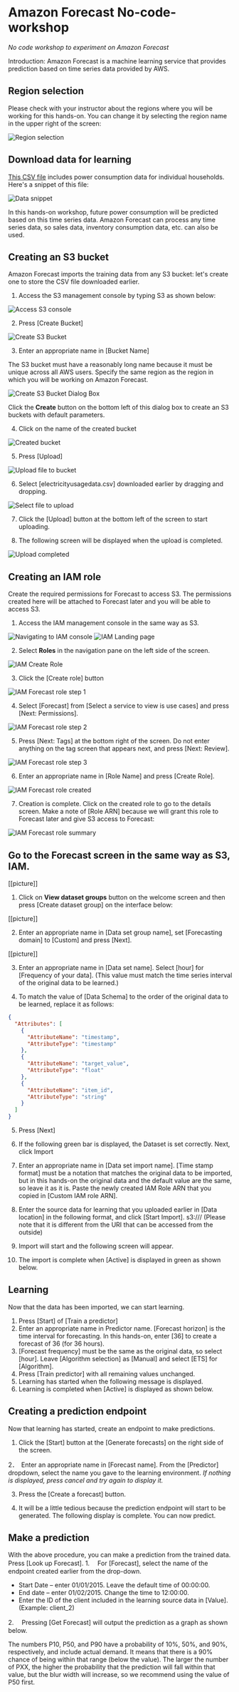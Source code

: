 # Amazon Forecast No-code-workshop
*No code workshop to experiment on Amazon Forecast*

Introduction: Amazon Forecast is a machine learning service that provides prediction based on time series data provided by AWS.

## Region selection
Please check with your instructor about the regions where you will be working for this hands-on. You can change it by selecting the region name in the upper right of the screen:

![Region selection](pictures/region_selection.png "Region selection")
 
## Download data for learning
[This CSV file](data/electricityusagedata.csv) includes power consumption data for individual households. Here's a snippet of this file:
 
![Data snippet](pictures/data_snippet.png "Data snippet")

In this hands-on workshop, future power consumption will be predicted based on this time series data. Amazon Forecast can process any time series data, so sales data, inventory consumption data, etc. can also be used.

## Creating an S3 bucket
Amazon Forecast imports the training data from any S3 bucket: let's create one to store the CSV file downloaded earlier.

1. Access the S3 management console by typing S3 as shown below:

![Access S3 console](pictures/console_s3.png)
 
2. Press [Create Bucket]

![Create S3 Bucket](pictures/s3_create_bucket.png)

3. Enter an appropriate name in [Bucket Name]

The S3 bucket must have a reasonably long name because it must be unique across all AWS users. Specify the same region as the region in which you will be working on Amazon Forecast.

![Create S3 Bucket Dialog Box](pictures/s3_create_bucket_dialog.png)

Click the **Create** button on the bottom left of this dialog box to create an S3 buckets with default parameters.

4. Click on the name of the created bucket

![Created bucket](pictures/s3_bucket_created.png)

5. Press [Upload]

![Upload file to bucket](pictures/s3_upload.png)

6. Select [electricityusagedata.csv] downloaded earlier by dragging and dropping.

![Select file to upload](pictures/s3_upload_selected.png)

7. Click the [Upload] button at the bottom left of the screen to start uploading.

8. The following screen will be displayed when the upload is completed.

![Upload completed](pictures/s3_upload_completed.png)

## Creating an IAM role
Create the required permissions for Forecast to access S3. The permissions created here will be attached to Forecast later and you will be able to access S3.

1. Access the IAM management console in the same way as S3.

![Navigating to IAM console](pictures/console_iam.png)
![IAM Landing page](pictures/iam_landing_page.png)

2. Select **Roles** in the navigation pane on the left side of the screen.

![IAM Create Role](pictures/iam_create_role.png)

3. Click the [Create role] button

![IAM Forecast role step 1](pictures/iam_step1.png)

4. Select [Forecast] from [Select a service to view is use cases] and press [Next: Permissions].

![IAM Forecast role step 2](pictures/iam_step2.png)

5. Press [Next: Tags] at the bottom right of the screen. Do not enter anything on the tag screen that appears next, and press [Next: Review].

![IAM Forecast role step 3](pictures/iam_step3.png)

6. Enter an appropriate name in [Role Name] and press [Create Role].

![IAM Forecast role created](pictures/iam_role_created.png)

7. Creation is complete. Click on the created role to go to the details screen. Make a note of [Role ARN] because we will grant this role to Forecast later and give S3 access to Forecast:

![IAM Forecast role summary](pictures/iam_role_summary.png)

## Go to the Forecast screen in the same way as S3, IAM.

[[picture]]

1. Click on **View dataset groups** button on the welcome screen and then press [Create dataset group] on the interface below:

[[picture]]

2. Enter an appropriate name in [Data set group name], set [Forecasting domain] to [Custom] and press [Next].

[[picture]]

3. Enter an appropriate name in [Data set name]. Select [hour] for [Frequency of your data]. (This value must match the time series interval of the original data to be learned.)

4. To match the value of [Data Schema] to the order of the original data to be learned, replace it as follows:

```json
{
  "Attributes": [
    {
      "AttributeName": "timestamp",
      "AttributeType": "timestamp"
    },
    {
      "AttributeName": "target_value",
      "AttributeType": "float"
    },
    {
      "AttributeName": "item_id",
      "AttributeType": "string"
    }
  ]
}
```

5. Press [Next]

6. If the following green bar is displayed, the Dataset is set correctly.
Next, click Import

7. Enter an appropriate name in [Data set import name]. [Time stamp format] must be a notation that matches the original data to be imported, but in this hands-on the original data and the default value are the same, so leave it as it is. Paste the newly created IAM Role ARN that you copied in [Custom IAM role ARN].

8. Enter the source data for learning that you uploaded earlier in [Data location] in the following format, and click [Start Import]. s3://<bucket name>/<file name>
(Please note that it is different from the URI that can be accessed from the outside)

9. Import will start and the following screen will appear.

10. The import is complete when [Active] is displayed in green as shown below.

## Learning
Now that the data has been imported, we can start learning.

1. Press [Start] of [Train a predictor]
2. Enter an appropriate name in Predictor name. [Forecast horizon] is the time interval for forecasting. In this hands-on, enter [36] to create a forecast of 36 (for 36 hours).
3. [Forecast frequency] must be the same as the original data, so select [hour]. Leave [Algorithm selection] as [Manual] and select [ETS] for [Algorithm].
4. Press [Train predictor] with all remaining values unchanged.
5. Learning has started when the following message is displayed.
6. Learning is completed when [Active] is displayed as shown below.

## Creating a prediction endpoint
Now that learning has started, create an endpoint to make predictions.

1. Click the [Start] button at the [Generate forecasts] on the right side of the screen.
 
2．　Enter an appropriate name in [Forecast name]. From the [Predictor] dropdown, select the name you gave to the learning environment.
*If nothing is displayed, press cancel and try again to display it.*
 
3. Press the [Create a forecast] button.
 
4. It will be a little tedious because the prediction endpoint will start to be generated.
The following display is complete. You can now predict.

## Make a prediction
With the above procedure, you can make a prediction from the trained data.
Press [Look up Forecast]. 
1.　 For [Forecast], select the name of the endpoint created earlier from the drop-down.

* Start Date – enter 01/01/2015. Leave the default time of 00:00:00.
* End date – enter 01/02/2015. Change the time to 12:00:00.
* Enter the ID of the client included in the learning source data in [Value]. (Example: client_2)

2.　 Pressing [Get Forecast] will output the prediction as a graph as shown below.
 
The numbers P10, P50, and P90 have a probability of 10%, 50%, and 90%, respectively, and include actual demand. It means that there is a 90% chance of being within that range (below the value). The larger the number of PXX, the higher the probability that the prediction will fall within that value, but the blur width will increase, so we recommend using the value of P50 first.

